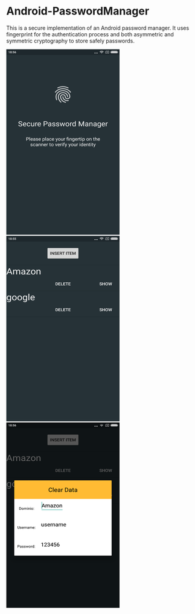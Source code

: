 # Android-PasswordManager
This is a secure implementation of an Android password manager. It uses fingerprint for the authentication process and both asymmetric and symmetric cryptography to store safely passwords.

<img src="https://github.com/adricarda/Android-PasswordManager/blob/master/auth.png" width="300" height="490">
<img src="https://github.com/adricarda/Android-PasswordManager/blob/master/home.png" width="300" height="490">
<img src="https://github.com/adricarda/Android-PasswordManager/blob/master/show.png" width="300" height="490">
